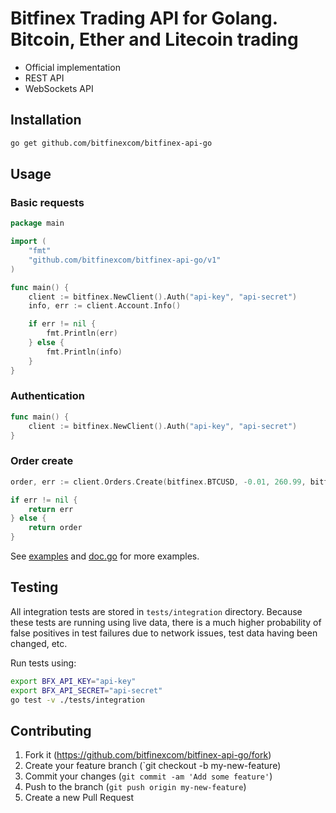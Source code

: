 

# Bitfinex Trading API for Golang. Bitcoin, Ether and Litecoin trading
* Official implementation
* REST API
* WebSockets API 

## Installation

``` bash
go get github.com/bitfinexcom/bitfinex-api-go
```

## Usage

### Basic requests

``` go
package main

import (
	"fmt"
	"github.com/bitfinexcom/bitfinex-api-go/v1"
)

func main() {
	client := bitfinex.NewClient().Auth("api-key", "api-secret")
	info, err := client.Account.Info()

	if err != nil {
		fmt.Println(err)
	} else {
		fmt.Println(info)
	}
}
```

### Authentication

``` go
func main() {
	client := bitfinex.NewClient().Auth("api-key", "api-secret")
}
```

### Order create

``` go
order, err := client.Orders.Create(bitfinex.BTCUSD, -0.01, 260.99, bitfinex.OrderTypeExchangeLimit)

if err != nil {
    return err
} else {
    return order
}
```

See [examples](https://github.com/bitfinexcom/bitfinex-api-go/tree/master/examples) and [doc.go](https://github.com/bitfinexcom/bitfinex-api-go/blob/master/doc.go) for more examples.

## Testing

All integration tests are stored in `tests/integration` directory. Because these tests are running using live data, there is a much higher probability of false positives in test failures due to network issues, test data having been changed, etc.

Run tests using:
``` bash
export BFX_API_KEY="api-key"
export BFX_API_SECRET="api-secret"
go test -v ./tests/integration
```

## Contributing

1. Fork it (https://github.com/bitfinexcom/bitfinex-api-go/fork)
2. Create your feature branch (`git checkout -b my-new-feature)
3. Commit your changes (`git commit -am 'Add some feature'`)
4. Push to the branch (`git push origin my-new-feature`)
5. Create a new Pull Request
